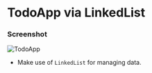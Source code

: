 # TodoApp via LinkedList

### Screenshot

![TodoApp](/asset/todo-app-screenshot.png)

- Make use of `LinkedList` for managing data.
